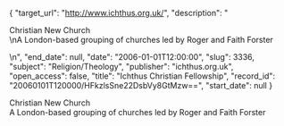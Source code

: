 {
  "target_url": "http://www.ichthus.org.uk/", 
  "description": "<p>Christian New Church<br />\nA London-based grouping of churches led by Roger and Faith Forster</p>\n", 
  "end_date": null, 
  "date": "2006-01-01T12:00:00", 
  "slug": 3336, 
  "subject": "Religion/Theology", 
  "publisher": "ichthus.org.uk", 
  "open_access": false, 
  "title": "Ichthus Christian Fellowship", 
  "record_id": "20060101T120000/HFkzlsSne22DsbVy8GtMzw==", 
  "start_date": null
}

<p>Christian New Church<br />
A London-based grouping of churches led by Roger and Faith Forster</p>
